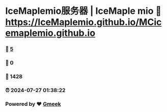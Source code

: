 # IceMaplemio服务器 | IceMaple mio :link: https://IceMaplemio.github.io/MCicemaplemio.github.io 
### :page_facing_up: [5](https://IceMaplemio.github.io/MCicemaplemio.github.io/tag.html) 
### :speech_balloon: 0 
### :hibiscus: 1428 
### :alarm_clock: 2024-07-27 01:38:22 
### Powered by :heart: [Gmeek](https://github.com/Meekdai/Gmeek)
